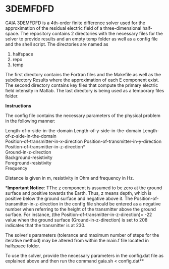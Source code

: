 # 3DEMFDFD

GAIA 3DEMFDFD is a 4th-order finite difference solver used for the approximation of the residual electric field of a three-dimensional half-space. The repository contains 2 directories with the necessary files for the solver to provide results and an empty temp folder as well as a config file and the shell script. The directories are named as

1. halfspace
2. repo
3. temp

The first directory contains the Fortran files and the Makefile as well as the subdirectory Results where the approximation of each E component exist. The second directory contains key files that compute the primary electric field intensity in Matlab. The last directory is being used as a temporary files folder.

**Instructions**

The config file contains the necessary parameters of the physical problem in the following manner:

Length-of-x-side-in-the-domain Length-of-y-side-in-the-domain Length-of-z-side-in-the-domain  
Position-of-transmitter-in-x-direction Position-of-transmitter-in-y-direction Position-of-transmitter-in-z-direction*  
Ground-in-z-direction  
Background-resistivity  
Foreground-resistivity  
Frequency  

Distance is given in m, resistivity in Ohm and frequency in Hz.

***Important Notice**: TThe z component is assumed to be zero at the ground surface and positive towards the Earth. Thus, z means depth, which is positive below the ground surface and negative above it. The Position-of-transmitter-in-z-direction in the config file should be entered as a negative number when referring to the height of the transmitter above the ground surface. For instance, (the Position-of-transmitter-in-z-direction)= -22 value when the ground surface (Ground-in-z-direction) is set to 208 indicates that the transmitter is at 230.

The solver's parameters (tolerance and maximum number of steps for the iterative method) may be altered from within the main.f file located in halfspace folder.

To use the solver, provide the necessary parameters in the config.dat file as explained above and then run the command gaia.sh < config.dat**
